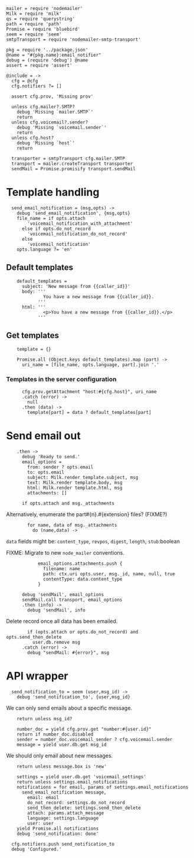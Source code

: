     mailer = require 'nodemailer'
    Milk = require 'milk'
    qs = require 'querystring'
    path = require 'path'
    Promise = require 'bluebird'
    seem = require 'seem'
    smtpTransport = require 'nodemailer-smtp-transport'

    pkg = require '../package.json'
    @name = "#{pkg.name}:email_notifier"
    debug = (require 'debug') @name
    assert = require 'assert'

    @include = ->
      cfg = @cfg
      cfg.notifiers ?= []

      assert cfg.prov, 'Missing prov'

      unless cfg.mailer?.SMTP?
        debug 'Missing `mailer.SMTP`'
        return
      unless cfg.voicemail?.sender?
        debug 'Missing `voicemail.sender`'
        return
      unless cfg.host?
        debug 'Missing `host`'
        return

      transporter = smtpTransport cfg.mailer.SMTP
      transport = mailer.createTransport transporter
      sendMail = Promise.promisify transport.sendMail


Template handling
=================

      send_email_notification = (msg,opts) ->
        debug 'send_email_notification', {msg,opts}
        file_name = if opts.attach
            'voicemail_notification_with_attachment'
          else if opts.do_not_record
            'voicemail_notification_do_not_record'
          else
            'voicemail_notification'
        opts.language ?= 'en'

Default templates
-----------------

        default_templates =
          subject: 'New message from {{caller_id}}'
          body: '''
                  You have a new message from {{caller_id}}.
                '''
          html: '''
                  <p>You have a new message from {{caller_id}}.</p>
                '''

Get templates
-------------

        template = {}

        Promise.all (Object.keys default_templates).map (part) ->
          uri_name = [file_name, opts.language, part].join '.'

### Templates in the server configuration

          cfg.prov.getAttachment "host:#{cfg.host}", uri_name
          .catch (error) ->
            null
          .then (data) ->
            template[part] = data ? default_templates[part]

Send email out
==============

        .then ->
          debug 'Ready to send.'
          email_options =
            from: sender ? opts.email
            to: opts.email
            subject: Milk.render template.subject, msg
            text: Milk.render template.body, msg
            html: Milk.render template.html, msg
            attachments: []

          if opts.attach and msg._attachments

Alternatively, enumerate the part#{n}.#{extension} files? (FIXME?)

            for name, data of msg._attachments
              do (name,data) ->

`data` fields might be: `content_type`, `revpos`, `digest`, `length`, `stub`:boolean

FIXME: Migrate to new `node_mailer` conventions.

                email_options.attachments.push {
                  filename: name
                  path: ctx.uri opts.user, msg._id, name, null, true
                  contentType: data.content_type
                }

          debug 'sendMail', email_options
          sendMail.call transport, email_options
          .then (info) ->
            debug 'sendMail', info

Delete record once all data has been emailed.

            if (opts.attach or opts.do_not_record) and opts.send_then_delete
              user.db.remove msg
          .catch (error) ->
            debug "sendMail: #{error}", msg

API wrapper
===========

      send_notification_to = seem (user,msg_id) ->
        debug 'send_notification_to', {user,msg_id}

We can only send emails about a specific message.

        return unless msg_id?

        number_doc = yield cfg.prov.get "number:#{user.id}"
        return if number_doc.disabled
        sender = number_doc.voicemail_sender ? cfg.voicemail.sender
        message = yield user.db.get msg_id

We should only email about new messages.

        return unless message.box is 'new'

        settings = yield user.db.get 'voicemail_settings'
        return unless settings.email_notifications
        notifications = for email, params of settings.email_notifications
          send_email_notification message,
            email: email
            do_not_record: settings.do_not_record
            send_then_delete: settings.send_then_delete
            attach: params.attach_message
            language: settings.language
            user: user
        yield Promise.all notifications
        debug 'send_notification: done'

      cfg.notifiers.push send_notification_to
      debug 'Configured.'

